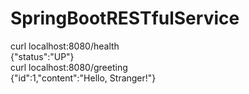 # SpringBootRESTfulService

curl localhost:8080/health <br />
{"status":"UP"} <br />
curl localhost:8080/greeting <br />
{"id":1,"content":"Hello, Stranger!"}
